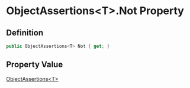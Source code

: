 # ObjectAssertions&lt;T&gt;.Not Property
## Definition

```c#
public ObjectAssertions<T> Not { get; }
```

## Property Value

[ObjectAssertions&lt;T&gt;](MrKWatkins.Assertions.ObjectAssertions-1.md)
